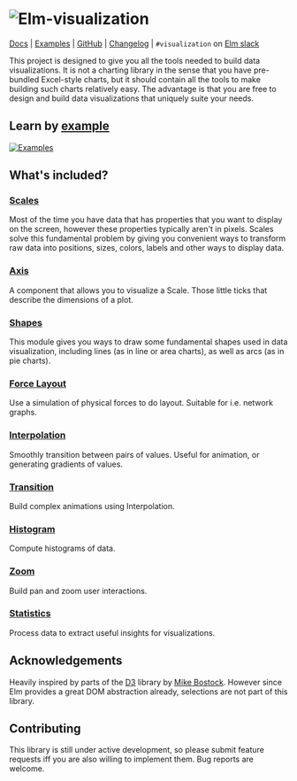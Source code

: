# ![Elm-visualization](https://code.gampleman.eu/elm-visualization/misc/Logo-600.png)

[Docs](http://package.elm-lang.org/packages/gampleman/elm-visualization/latest/) | [Examples](https://elm-visualization.netlify.com/) | [GitHub](https://github.com/gampleman/elm-visualization) | [Changelog](https://github.com/gampleman/elm-visualization/releases) | `#visualization` on [Elm slack](https://elmlang.herokuapp.com)

This project is designed to give you all the tools needed to build data visualizations.
It is not a charting library in the sense that you have pre-bundled Excel-style
charts, but it should contain all the tools to make building such charts relatively
easy. The advantage is that you are free to design and build data visualizations
that uniquely suite your needs.

## Learn by [example](https://elm-visualization.netlify.com//elm-visualization/)

[![Examples](https://code.gampleman.eu/elm-visualization/misc/examples-600.png)](https://elm-visualization.netlify.com/elm-visualization/)

## What's included?

### [Scales](http://package.elm-lang.org/packages/gampleman/elm-visualization/latest/Scale)

Most of the time you have data that has properties that you want to display on the
screen, however these properties typically aren't in pixels. Scales solve this
fundamental problem by giving you convenient ways to transform raw data into positions,
sizes, colors, labels and other ways to display data.

### [Axis](http://package.elm-lang.org/packages/gampleman/elm-visualization/latest/Axis)

A component that allows you to visualize a Scale. Those little ticks that describe
the dimensions of a plot.


### [Shapes](http://package.elm-lang.org/packages/gampleman/elm-visualization/latest/Shape)

This module gives you ways to draw some fundamental shapes used in data visualization, including lines (as in line or area charts),
as well as arcs (as in pie charts).

### [Force Layout](http://package.elm-lang.org/packages/gampleman/elm-visualization/latest/Force)

Use a simulation of physical forces to do layout. Suitable for i.e. network graphs.

### [Interpolation](http://package.elm-lang.org/packages/gampleman/elm-visualization/latest/Interpolation)

Smoothly transition between pairs of values. Useful for animation, or generating gradients of values.

### [Transition](http://package.elm-lang.org/packages/gampleman/elm-visualization/latest/Transition)

Build complex animations using Interpolation.


### [Histogram](http://package.elm-lang.org/packages/gampleman/elm-visualization/latest/Histogram)

Compute histograms of data.

### [Zoom](http://package.elm-lang.org/packages/gampleman/elm-visualization/latest/Zoom)

Build pan and zoom user interactions.

### [Statistics](http://package.elm-lang.org/packages/gampleman/elm-visualization/latest/Statistics)

Process data to extract useful insights for visualizations.

## Acknowledgements

Heavily inspired by parts of the [D3](https://github.com/d3/d3) library
by [Mike Bostock](https://bost.ocks.org/mike/). However since Elm provides a
great DOM abstraction already, selections are not part of this library.

## Contributing

This library is still under active development, so please submit feature requests
iff you are also willing to implement them. Bug reports are welcome.
